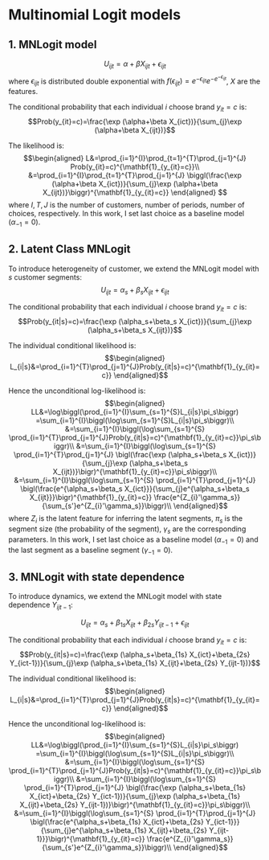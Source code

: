 # Multinomial Logit models

## 1. MNLogit model
$$U_{ijt}=\alpha+\beta X_{ijt}+\epsilon_{ijt}$$
where $\epsilon_{ijt}$ is distributed double exponential with $f(\epsilon_{ijt})=e^{-\epsilon_{ijt}}e^{-e^{-\epsilon_{ijt}}}$, $X$ are the features.

The conditional probability that each individual $i$ choose brand $y_{it}=c$ is:
$$Prob(y_{it}=c)=\frac{\exp (\alpha+\beta X_{ict})}{\sum_{j}\exp (\alpha+\beta X_{ijt})}$$

The likelihood is: 
$$\begin{aligned}
  L&=\prod_{i=1}^{I}\prod_{t=1}^{T}\prod_{j=1}^{J} Prob(y_{it}=c)^{\mathbf{1}_{y_{it}=c}}\\
  &=\prod_{i=1}^{I}\prod_{t=1}^{T}\prod_{j=1}^{J} \biggl(\frac{\exp (\alpha+\beta X_{ict})}{\sum_{j}\exp (\alpha+\beta X_{ijt})}\biggr)^{\mathbf{1}_{y_{it}=c}}    
\end{aligned}
$$ 
where $I,T,J$ is the number of customers, number of periods, number of choices, respectively. In this work, I set last choice as a baseline model ($\alpha_{-1}=0$).

## 2. Latent Class MNLogit
To introduce heterogeneity of customer, we extend the MNLogit model with $s$ customer segments:
$$U_{ijt}=\alpha_s+\beta_s X_{ijt}+\epsilon_{ijt}$$

The conditional probability that each individual $i$ choose brand
$y_{it}=c$ is:
$$Prob(y_{it|s}=c)=\frac{\exp (\alpha_s+\beta_s X_{ict})}{\sum_{j}\exp (\alpha_s+\beta_s X_{ijt})}$$

The individual conditional likelihood is: $$\begin{aligned}
    L_{i|s}&=\prod_{i=1}^{T}\prod_{j=1}^{J}Prob(y_{it|s}=c)^{\mathbf{1}_{y_{it}=c}}
  \end{aligned}$$

Hence the unconditional log-likelihood is: $$\begin{aligned}
    LL&=\log\biggl(\prod_{i=1}^{I}\sum_{s=1}^{S}L_{i|s}\pi_s\biggr)
    =\sum_{i=1}^{I}\biggl(\log\sum_{s=1}^{S}L_{i|s}\pi_s\biggr)\\
    &=\sum_{i=1}^{I}\biggl(\log\sum_{s=1}^{S}
    \prod_{i=1}^{T}\prod_{j=1}^{J}Prob(y_{it|s}=c)^{\mathbf{1}_{y_{it}=c}}\pi_s\biggr)\\
    &=\sum_{i=1}^{I}\biggl(\log\sum_{s=1}^{S}
    \prod_{i=1}^{T}\prod_{j=1}^{J}
    \bigl(\frac{\exp (\alpha_s+\beta_s X_{ict})}{\sum_{j}\exp (\alpha_s+\beta_s X_{ijt})}\bigr)^{\mathbf{1}_{y_{it}=c}}\pi_s\biggr)\\
    &=\sum_{i=1}^{I}\biggl(\log\sum_{s=1}^{S}
    \prod_{i=1}^{T}\prod_{j=1}^{J}
    \bigl(\frac{e^{\alpha_s+\beta_s X_{ict}}}{\sum_{j}e^{\alpha_s+\beta_s X_{ijt}}}\bigr)^{\mathbf{1}_{y_{it}=c}}
    \frac{e^{Z_{i}'\gamma_s}}{\sum_{s'}e^{Z_{i}'\gamma_s}}\biggr)\\
  \end{aligned}$$ 
where $Z_i$ is the latent feature for inferring the latent segments, $\pi_s$ is the segment size (the probability of the segment), $\gamma_s$ are the corresponding parameters. In this work, I set last choice as a baseline model ($\alpha_{-1}=0$) and the last segment as a baseline segment ($\gamma_{-1}=0$).

## 3. MNLogit with state dependence 
To introduce dynamics, we extend the MNLogit model with state dependence $Y_{ijt-1}$:

$$U_{ijt}=\alpha_s+\beta_{1s} X_{ijt}+\beta_{2s} Y_{ijt-1}+\epsilon_{ijt}$$

The conditional probability that each individual $i$ choose brand
$y_{it}=c$ is:
$$Prob(y_{it|s}=c)=\frac{\exp (\alpha_s+\beta_{1s} X_{ict}+\beta_{2s} Y_{ict-1})}{\sum_{j}\exp (\alpha_s+\beta_{1s} X_{ijt}+\beta_{2s} Y_{ijt-1})}$$

The individual conditional likelihood is: 
$$\begin{aligned}
  L_{i|s}&=\prod_{i=1}^{T}\prod_{j=1}^{J}Prob(y_{it|s}=c)^{\mathbf{1}_{y_{it}=c}}
\end{aligned}$$

Hence the unconditional log-likelihood is: 
$$\begin{aligned}
  LL&=\log\biggl(\prod_{i=1}^{I}\sum_{s=1}^{S}L_{i|s}\pi_s\biggr)
  =\sum_{i=1}^{I}\biggl(\log\sum_{s=1}^{S}L_{i|s}\pi_s\biggr)\\
  &=\sum_{i=1}^{I}\biggl(\log\sum_{s=1}^{S}
  \prod_{i=1}^{T}\prod_{j=1}^{J}Prob(y_{it|s}=c)^{\mathbf{1}_{y_{it}=c}}\pi_s\biggr)\\
  &=\sum_{i=1}^{I}\biggl(\log\sum_{s=1}^{S}
  \prod_{i=1}^{T}\prod_{j=1}^{J}
  \bigl(\frac{\exp (\alpha_s+\beta_{1s} X_{ict}+\beta_{2s} Y_{ict-1})}{\sum_{j}\exp (\alpha_s+\beta_{1s} X_{ijt}+\beta_{2s} Y_{ijt-1})}\bigr)^{\mathbf{1}_{y_{it}=c}}\pi_s\biggr)\\
  &=\sum_{i=1}^{I}\biggl(\log\sum_{s=1}^{S}
  \prod_{i=1}^{T}\prod_{j=1}^{J}
  \bigl(\frac{e^{\alpha_s+\beta_{1s} X_{ict}+\beta_{2s} Y_{ict-1}}}{\sum_{j}e^{\alpha_s+\beta_{1s} X_{ijt}+\beta_{2s} Y_{ijt-1}}}\bigr)^{\mathbf{1}_{y_{it}=c}}
  \frac{e^{Z_{i}'\gamma_s}}{\sum_{s'}e^{Z_{i}'\gamma_s}}\biggr)\\
\end{aligned}$$


